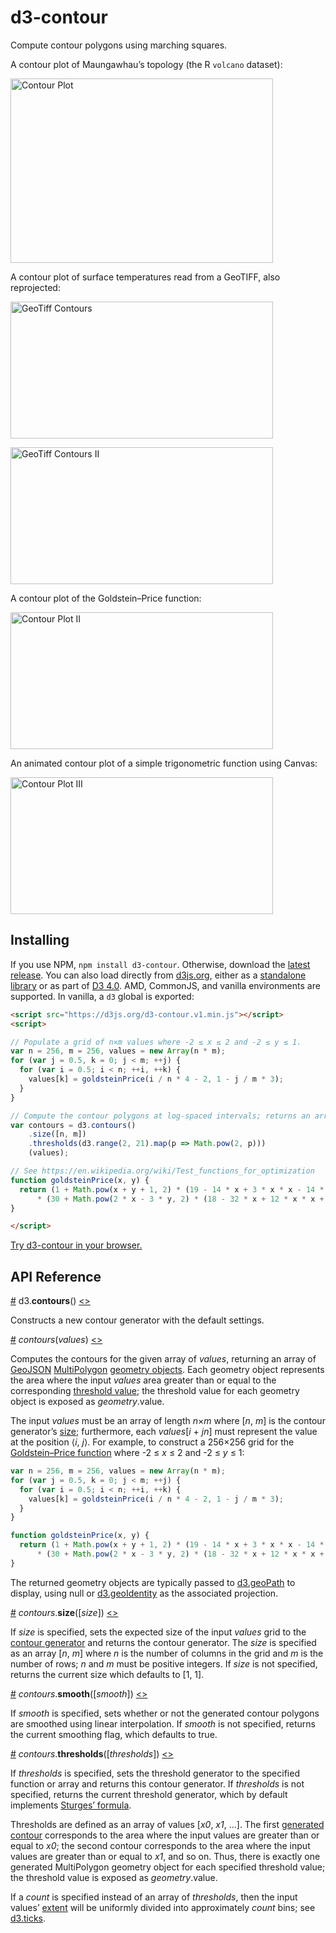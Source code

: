 # d3-contour

Compute contour polygons using marching squares.

A contour plot of Maungawhau’s topology (the R `volcano` dataset):

[<img alt="Contour Plot" src="https://raw.githubusercontent.com/d3/d3-contour/master/img/volcano.gif" width="420" height="295">](https://bl.ocks.org/mbostock/4241134)

A contour plot of surface temperatures read from a GeoTIFF, also reprojected:

[<img alt="GeoTiff Contours" src="https://raw.githubusercontent.com/d3/d3-contour/master/img/temperature.png" width="420" height="219">](https://bl.ocks.org/mbostock/4886c227038510f1c103ce305bef6fcc)

[<img alt="GeoTiff Contours II" src="https://raw.githubusercontent.com/d3/d3-contour/master/img/reprojected.png" width="420" height="219">](https://bl.ocks.org/mbostock/83c0be21dba7602ee14982b020b12f51)

A contour plot of the Goldstein–Price function:

[<img alt="Contour Plot II" src="https://raw.githubusercontent.com/d3/d3-contour/master/img/goldstein-price.png" width="420" height="219">](https://bl.ocks.org/mbostock/f48ff9c1af4d637c9a518727f5fdfef5)

An animated contour plot of a simple trigonometric function using Canvas:

[<img alt="Contour Plot III" src="https://raw.githubusercontent.com/d3/d3-contour/master/img/sin-cos.png" width="420" height="219">](https://bl.ocks.org/mbostock/bf2f5f02b62b5b3bb92ae1b59b53da36)

## Installing

If you use NPM, `npm install d3-contour`. Otherwise, download the [latest release](https://github.com/d3/d3-contour/releases/latest). You can also load directly from [d3js.org](https://d3js.org), either as a [standalone library](https://d3js.org/d3-contour.v1.min.js) or as part of [D3 4.0](https://github.com/d3/d3). AMD, CommonJS, and vanilla environments are supported. In vanilla, a `d3` global is exported:

```html
<script src="https://d3js.org/d3-contour.v1.min.js"></script>
<script>

// Populate a grid of n×m values where -2 ≤ x ≤ 2 and -2 ≤ y ≤ 1.
var n = 256, m = 256, values = new Array(n * m);
for (var j = 0.5, k = 0; j < m; ++j) {
  for (var i = 0.5; i < n; ++i, ++k) {
    values[k] = goldsteinPrice(i / n * 4 - 2, 1 - j / m * 3);
  }
}

// Compute the contour polygons at log-spaced intervals; returns an array of MultiPolygon.
var contours = d3.contours()
    .size([n, m])
    .thresholds(d3.range(2, 21).map(p => Math.pow(2, p)))
    (values);

// See https://en.wikipedia.org/wiki/Test_functions_for_optimization
function goldsteinPrice(x, y) {
  return (1 + Math.pow(x + y + 1, 2) * (19 - 14 * x + 3 * x * x - 14 * y + 6 * x * x + 3 * y * y))
      * (30 + Math.pow(2 * x - 3 * y, 2) * (18 - 32 * x + 12 * x * x + 48 * y - 36 * x * y + 27 * y * y));
}

</script>
```

[Try d3-contour in your browser.](https://tonicdev.com/npm/d3-contour)

## API Reference

<a name="contours" href="#contours">#</a> d3.<b>contours</b>() [<>](https://github.com/d3/d3-contour/blob/master/src/contours.js "Source")

Constructs a new contour generator with the default settings.

<a name="_contours" href="#_contours">#</a> <i>contours</i>(<i>values</i>) [<>](https://github.com/d3/d3-contour/blob/master/src/contours.js#L34 "Source")

Computes the contours for the given array of *values*, returning an array of [GeoJSON](http://geojson.org/geojson-spec.html) [MultiPolygon](http://geojson.org/geojson-spec.html#multipolygon) [geometry objects](http://geojson.org/geojson-spec.html#geometry-objects). Each geometry object represents the area where the input <i>values</i> area greater than or equal to the corresponding [threshold value](#contours_thresholds); the threshold value for each geometry object is exposed as <i>geometry</i>.value.

The input *values* must be an array of length <i>n</i>×<i>m</i> where [<i>n</i>, <i>m</i>] is the contour generator’s [size](#contours_size); furthermore, each <i>values</i>[<i>i</i> + <i>jn</i>] must represent the value at the position ⟨<i>i</i>, <i>j</i>⟩. For example, to construct a 256×256 grid for the [Goldstein–Price function](https://en.wikipedia.org/wiki/Test_functions_for_optimization) where -2 ≤ <i>x</i> ≤ 2 and -2 ≤ <i>y</i> ≤ 1:

```js
var n = 256, m = 256, values = new Array(n * m);
for (var j = 0.5, k = 0; j < m; ++j) {
  for (var i = 0.5; i < n; ++i, ++k) {
    values[k] = goldsteinPrice(i / n * 4 - 2, 1 - j / m * 3);
  }
}

function goldsteinPrice(x, y) {
  return (1 + Math.pow(x + y + 1, 2) * (19 - 14 * x + 3 * x * x - 14 * y + 6 * x * x + 3 * y * y))
      * (30 + Math.pow(2 * x - 3 * y, 2) * (18 - 32 * x + 12 * x * x + 48 * y - 36 * x * y + 27 * y * y));
}
```

The returned geometry objects are typically passed to [d3.geoPath](https://github.com/d3/d3-geo/blob/master/README.md#geoPath) to display, using null or [d3.geoIdentity](https://github.com/d3/d3-geo/blob/master/README.md#geoIdentity) as the associated projection.

<a name="contours_size" href="#contours_size">#</a> <i>contours</i>.<b>size</b>([<i>size</i>]) [<>](https://github.com/d3/d3-contour/blob/master/src/contours.js#L185 "Source")

If *size* is specified, sets the expected size of the input *values* grid to the [contour generator](#_contour) and returns the contour generator. The *size* is specified as an array \[<i>n</i>, <i>m</i>\] where <i>n</i> is the number of columns in the grid and <i>m</i> is the number of rows; *n* and *m* must be positive integers. If *size* is not specified, returns the current size which defaults to [1, 1].

<a name="contours_smooth" href="#contours_smooth">#</a> <i>contours</i>.<b>smooth</b>([<i>smooth</i>]) [<>](https://github.com/d3/d3-contour/blob/master/src/contours.js#L196 "Source")

If *smooth* is specified, sets whether or not the generated contour polygons are smoothed using linear interpolation. If *smooth* is not specified, returns the current smoothing flag, which defaults to true.

<a name="contours_thresholds" href="#contours_thresholds">#</a> <i>contours</i>.<b>thresholds</b>([<i>thresholds</i>]) [<>](https://github.com/d3/d3-contour/blob/master/src/contours.js#L192 "Source")

If *thresholds* is specified, sets the threshold generator to the specified function or array and returns this contour generator. If *thresholds* is not specified, returns the current threshold generator, which by default implements [Sturges’ formula](https://github.com/d3/d3-array/blob/master/README.md#thresholdSturges).

Thresholds are defined as an array of values [*x0*, *x1*, …]. The first [generated contour](#_contour) corresponds to the area where the input values are greater than or equal to *x0*; the second contour corresponds to the area where the input values are greater than or equal to *x1*, and so on. Thus, there is exactly one generated MultiPolygon geometry object for each specified threshold value; the threshold value is exposed as <i>geometry</i>.value.

If a *count* is specified instead of an array of *thresholds*, then the input values’ [extent](https://github.com/d3/d3-array/blob/master/README.md#extent) will be uniformly divided into approximately *count* bins; see [d3.ticks](https://github.com/d3/d3-array/blob/master/README.md#ticks).
